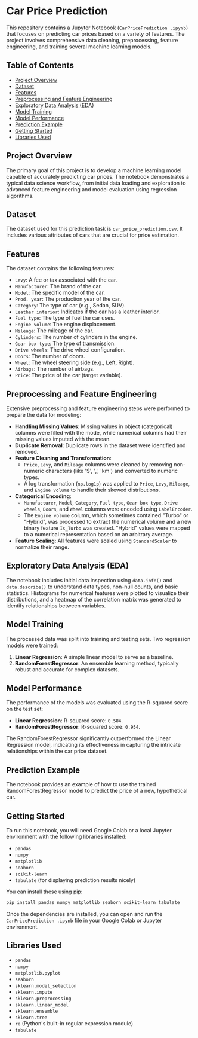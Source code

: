 #  Car Price Prediction

This repository contains a Jupyter Notebook (`CarPricePrediction .ipynb`) that focuses on predicting car prices based on a variety of features. The project involves comprehensive data cleaning, preprocessing, feature engineering, and training several machine learning models.

## Table of Contents

  - [Project Overview](https://github.com/nouninasion/CarPricePrediction/blob/main/README.md#project-overview)
  - [Dataset](https://github.com/nouninasion/CarPricePrediction/blob/main/README.md#dataset)
  - [Features](https://github.com/nouninasion/CarPricePrediction/blob/main/README.md#features)
  - [Preprocessing and Feature Engineering](https://github.com/nouninasion/CarPricePrediction/blob/main/README.md#preprocessing-and-feature-engineering)
  - [Exploratory Data Analysis (EDA)](https://github.com/nouninasion/CarPricePrediction/blob/main/README.md#exploratory-data-analysis-eda)
  - [Model Training](https://github.com/nouninasion/CarPricePrediction/blob/main/README.md#model-training)
  - [Model Performance](https://github.com/nouninasion/CarPricePrediction/blob/main/README.md#model-performance)
  - [Prediction Example](https://github.com/nouninasion/CarPricePrediction/blob/main/README.md#prediction-example)
  - [Getting Started](https://github.com/nouninasion/CarPricePrediction/blob/main/README.md#getting-started)
  - [Libraries Used](https://github.com/nouninasion/CarPricePrediction/blob/main/README.md#libraries-used)

## Project Overview

The primary goal of this project is to develop a machine learning model capable of accurately predicting car prices. The notebook demonstrates a typical data science workflow, from initial data loading and exploration to advanced feature engineering and model evaluation using regression algorithms.

## Dataset

The dataset used for this prediction task is `car_price_prediction.csv`. It includes various attributes of cars that are crucial for price estimation.

## Features

The dataset contains the following features:

  - `Levy`: A fee or tax associated with the car.
  - `Manufacturer`: The brand of the car.
  - `Model`: The specific model of the car.
  - `Prod. year`: The production year of the car.
  - `Category`: The type of car (e.g., Sedan, SUV).
  - `Leather interior`: Indicates if the car has a leather interior.
  - `Fuel type`: The type of fuel the car uses.
  - `Engine volume`: The engine displacement.
  - `Mileage`: The mileage of the car.
  - `Cylinders`: The number of cylinders in the engine.
  - `Gear box type`: The type of transmission.
  - `Drive wheels`: The drive wheel configuration.
  - `Doors`: The number of doors.
  - `Wheel`: The wheel steering side (e.g., Left, Right).
  - `Airbags`: The number of airbags.
  - `Price`: The price of the car (target variable).

## Preprocessing and Feature Engineering

Extensive preprocessing and feature engineering steps were performed to prepare the data for modeling:

  - **Handling Missing Values**: Missing values in object (categorical) columns were filled with the mode, while numerical columns had their missing values imputed with the mean.
  - **Duplicate Removal**: Duplicate rows in the dataset were identified and removed.
  - **Feature Cleaning and Transformation**:
      - `Price`, `Levy`, and `Mileage` columns were cleaned by removing non-numeric characters (like '$', ',', 'km') and converted to numeric types.
      - A log transformation (`np.log1p`) was applied to `Price`, `Levy`, `Mileage`, and `Engine volume` to handle their skewed distributions.
  - **Categorical Encoding**:
      - `Manufacturer`, `Model`, `Category`, `Fuel type`, `Gear box type`, `Drive wheels`, `Doors`, and `Wheel` columns were encoded using `LabelEncoder`.
      - The `Engine volume` column, which sometimes contained "Turbo" or "Hybrid", was processed to extract the numerical volume and a new binary feature `Is_Turbo` was created. "Hybrid" values were mapped to a numerical representation based on an arbitrary average.
  - **Feature Scaling**: All features were scaled using `StandardScaler` to normalize their range.

## Exploratory Data Analysis (EDA)

The notebook includes initial data inspection using `data.info()` and `data.describe()` to understand data types, non-null counts, and basic statistics. Histograms for numerical features were plotted to visualize their distributions, and a heatmap of the correlation matrix was generated to identify relationships between variables.

## Model Training

The processed data was split into training and testing sets. Two regression models were trained:

1.  **Linear Regression**: A simple linear model to serve as a baseline.
2.  **RandomForestRegressor**: An ensemble learning method, typically robust and accurate for complex datasets.

## Model Performance

The performance of the models was evaluated using the R-squared score on the test set:

  - **Linear Regression**: R-squared score: `0.584`.
  - **RandomForestRegressor**: R-squared score: `0.954`.

The RandomForestRegressor significantly outperformed the Linear Regression model, indicating its effectiveness in capturing the intricate relationships within the car price dataset.

## Prediction Example

The notebook provides an example of how to use the trained RandomForestRegressor model to predict the price of a new, hypothetical car.

## Getting Started

To run this notebook, you will need Google Colab or a local Jupyter environment with the following libraries installed:

  - `pandas`
  - `numpy`
  - `matplotlib`
  - `seaborn`
  - `scikit-learn`
  - `tabulate` (for displaying prediction results nicely)

You can install these using pip:

```bash
pip install pandas numpy matplotlib seaborn scikit-learn tabulate
```

Once the dependencies are installed, you can open and run the `CarPricePrediction .ipynb` file in your Google Colab or Jupyter environment.

## Libraries Used

  - `pandas`
  - `numpy`
  - `matplotlib.pyplot`
  - `seaborn`
  - `sklearn.model_selection`
  - `sklearn.impute`
  - `sklearn.preprocessing`
  - `sklearn.linear_model`
  - `sklearn.ensemble`
  - `sklearn.tree`
  - `re` (Python's built-in regular expression module)
  - `tabulate`
